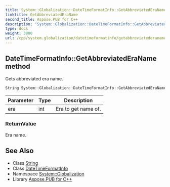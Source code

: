 ```yaml
---
title: System::Globalization::DateTimeFormatInfo::GetAbbreviatedEraName method
linktitle: GetAbbreviatedEraName
second_title: Aspose.PUB for C++
description: 'System::Globalization::DateTimeFormatInfo::GetAbbreviatedEraName method. Gets abbreviated era name in C++.'
type: docs
weight: 3000
url: /cpp/system.globalization/datetimeformatinfo/getabbreviatederaname/
---
```

## DateTimeFormatInfo::GetAbbreviatedEraName method


Gets abbreviated era name.

```cpp
String System::Globalization::DateTimeFormatInfo::GetAbbreviatedEraName(int era) const
```


| Parameter | Type | Description |
| --- | --- | --- |
| era | int | Era to get name of. |

### ReturnValue

Era name.

## See Also

* Class [String](../../../system/string/)
* Class [DateTimeFormatInfo](../)
* Namespace [System::Globalization](../../)
* Library [Aspose.PUB for C++](../../../)
